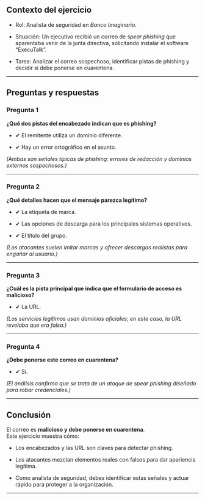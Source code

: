 
## **Contexto del ejercicio**

- Rol: Analista de seguridad en _Banco Imaginario_.
    
- Situación: Un ejecutivo recibió un correo de _spear phishing_ que aparentaba venir de la junta directiva, solicitando instalar el software “ExecuTalk”.
    
- Tarea: Analizar el correo sospechoso, identificar pistas de phishing y decidir si debe ponerse en cuarentena.
    

---

## **Preguntas y respuestas**

### **Pregunta 1**

**¿Qué dos pistas del encabezado indican que es phishing?**

- ✔ El remitente utiliza un dominio diferente.
    
- ✔ Hay un error ortográfico en el asunto.
    

_(Ambas son señales típicas de phishing: errores de redacción y dominios externos sospechosos.)_

---

### **Pregunta 2**

**¿Qué detalles hacen que el mensaje parezca legítimo?**

- ✔ La etiqueta de marca.
    
- ✔ Las opciones de descarga para los principales sistemas operativos.
    
- ✔ El título del grupo.
    

_(Los atacantes suelen imitar marcas y ofrecer descargas realistas para engañar al usuario.)_

---

### **Pregunta 3**

**¿Cuál es la pista principal que indica que el formulario de acceso es malicioso?**

- ✔ La URL.
    

_(Los servicios legítimos usan dominios oficiales; en este caso, la URL revelaba que era falsa.)_

---

### **Pregunta 4**

**¿Debe ponerse este correo en cuarentena?**

- ✔ Sí.
    

_(El análisis confirma que se trata de un ataque de spear phishing diseñado para robar credenciales.)_

---

## **Conclusión**

El correo es **malicioso y debe ponerse en cuarentena**.  
Este ejercicio muestra cómo:

- Los encabezados y las URL son claves para detectar phishing.
    
- Los atacantes mezclan elementos reales con falsos para dar apariencia legítima.
    
- Como analista de seguridad, debes identificar estas señales y actuar rápido para proteger a la organización.
    

---

